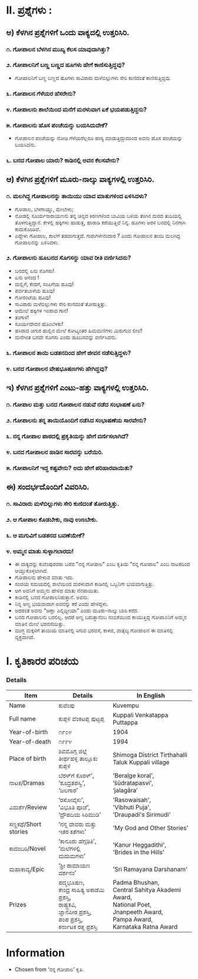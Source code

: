 # II. ಪ್ರಶ್ನೆಗಳು :
## ಅ) ಕೆಳಗಿನ ಪ್ರಶ್ನೆಗಳಿಗೆ ಒಂದು ವಾಕ್ಯದಲ್ಲಿ ಉತ್ತರಿಸಿರಿ.
### ೧. ಗೋಪಾಲನ ಬೆಳಗಿನ ಮುಖ್ಯ ಕೆಲಸ ಯಾವುದಾಗಿತ್ತು?
### ೨. ಗೋಪಾಲನಿಗೆ ಬಣ್ಣ ಬಣ್ಣದ ಹೂಗಳು ಹೇಗೆ ಕಾಣಿಸುತ್ತಿದ್ದವು?
* ಗೋಪಾಲನಿಗೆ ಬಣ್ಣ ಬಣ್ಣದ ಹೂಗಳು ಸಾವಿರಾರು ಮಳೆಬಿಲ್ಲುಗಳು ಸೇರಿ ಕುಣಿದಂತೆ ಕಾಣಿಸುತ್ತಿದ್ದವು.
### ೩. ಗೋಪಾಲನ ಗೆಳೆಯರ ಹೆಸರೇನು?
### ೪. ಗೋಪಾಲನು ಶಾಲೆಯಿಂದ ಮನೆಗೆ ಮರಳುವಾಗ ಏಕೆ ಭಯಪಡುತ್ತಿದ್ದನು?
### ೫. ಗೋಪಾಲನು ಹೊಸ ಪಂಚೆಯನ್ನು ಬಯಸಿದುದೇಕೆ?
* ಗೋಪಾಲನ ಪಂಚೆಯನ್ನು ನೋಡಿ ಗೆಳೆಯರೆಲ್ಲರೂ ಹಾಸ್ಯ ಮಾಡುತ್ತಿದ್ದುದರಿಂದ ಅವನು ಹೊಸ ಪಂಚೆಯನ್ನು ಬಯಸಿದನು.
### ೬. ಬನದ ಗೋಪಾಲ ಯಾರು? ಕಾಡಿನಲ್ಲಿ ಅವನ ಕೆಲಸವೇನು?

## ಆ) ಕೆಳಗಿನ ಪ್ರಶ್ನೆಗಳಿಗೆ ಮೂರು-ನಾಲ್ಕು ವಾಕ್ಯಗಳಲ್ಲಿ ಉತ್ತರಿಸಿರಿ.
### ೧. ಮಲಗಿದ್ದ ಗೋಪಾಲನನ್ನು ತಾಯಿಯು ಯಾವ ಮಾತುಗಳಿಂದ ಏಳಿಸಿದಳು?
* ಗೋಪಾಲ, ಬೆಳಗಾಯ್ತು, ಮೇಲೇಳು;
* ನೋಡಲ್ಲಿ ಸೂರ್ಯನಾರಾಯಣನು ತನ್ನ ಚಿನ್ನದ ಕಿರಣಗಳಿಂದ ಬಾವಿಯ ಬಳಿಯ ತೆಂಗಿನ ಮರದ ತುದಿಯಲ್ಲಿ ತೊಳಗುತ್ತಿದ್ದಾನೆ. ಕೇಳಲ್ಲಿ ಹಕ್ಕಿಗಳು ಹಾಡುತ್ತ, ಹಾರಾಡಿ ಕರೆಯುತ್ತಿವೆ ನಿನ್ನ. ಹೂಗಳು ಅರಳಿ ಬನದಲ್ಲಿ ನಿನಗಾಗಿ ಕಾದುಕೊಂಡಿವೆ.
* ಎದ್ದೇಳು ಗೋಪಾಲ, ಶಾಲೆಗೆ ತಡವಾಗುತ್ತದೆ. ಗುರುಗಳೇನೆಂದಾರ ? ಎಂದು ಗೋಪಾಲನ ತಾಯಿ ಮಲಗಿದ್ದ ಗೋಪಾಲನನ್ನು ಏಳಿಸಿದಳು.
### ೨. ಗೋಪಾಲನು ಹೂಬನದ ಸೊಗಸನ್ನು ಯಾವ ರೀತಿ ವರ್ಣಿಸಿದನು?
* ಬನದಲ್ಲಿ ಏನು ಸೊಗಸು!
* ಏನು ಆನಂದ !
* ಮಲ್ಲಿಗೆ, ಕೇದಗೆ, ಸಂಪಿಗೆಯ ಹೂವು!
* ಪರ್ವತಬಾಳೆಯ ಹೂವು!
* ಗೋರಂಟೆಯ ಹೂವು!
* ಸಾವಿರಾರು ಮಳೆಬಿಲ್ಲುಗಳು ಸೇರಿ ಕುಣಿದಂತೆ ತೋರುತ್ತಿತ್ತು.
* ಆಮೇಲೆ ಹಕ್ಕಿಗಳ ಇಂಪಾದ ಗಾನ!
* ತಂಗಾಳಿ!
* ಸೂರ್ಯದೇವನ ಹೊಂಬೆಳಕು!
* ಹಸಿರಾದ ಚಿಗುರ ಹುಲ್ಲಿನ ಮೇಲೆ ಕೋಟ್ಯಂತರ ಹಿಮಮಣಿಗಳು ಮಿರುಗುವ ಲೀಲೆ!
* ಮನೆಗಿಂತ ಬನವೇ ಸೊಗಸು ಎಂದು ಹೂಬನವನ್ನು ವರ್ಣಿಸಿದನು.

### ೩. ಗೋಪಾಲನ ತಾಯಿ ಬಡತನದಿಂದ ಹೇಗೆ ಜೀವನ ನಡೆಸುತ್ತಿದ್ದಳು?
### ೪. ಬನದ ಗೋಪಾಲನ ವೇಷಭೂಷಣಗಳು ಹೇಗಿದ್ದವು?

## ಇ) ಕೆಳಗಿನ ಪ್ರಶ್ನೆಗಳಿಗೆ ಎಂಟು-ಹತ್ತು ವಾಕ್ಯಗಳಲ್ಲಿ ಉತ್ತರಿಸಿರಿ.
### ೧. ಗೋಪಾಲ ಮತ್ತು ಬನದ ಗೋಪಾಲನ ನಡುವೆ ನಡೆದ ಸಂಭಾಷಣೆ ಏನು?
### ೨. ಗೋಪಾಲನು ತನ್ನ ತಾಯಿಯೊಂದಿಗೆ ನಡೆಸಿದ ಸಂಭಾಷಣೆಯ ಸಾರವೇನು?
### ೩. ನನ್ನ ಗೋಪಾಲ ಪಾಠದಲ್ಲಿ ಪ್ರಕೃತಿಯನ್ನು ಹೇಗೆ ವರ್ಣಿಸಲಾಗಿದೆ?
### ೪. ಬನದ ಗೋಪಾಲನ ಹಾಡಿನ ಸಾರವನ್ನು ಬರೆಯಿರಿ.
### ೫. ಗೋಪಾಲನಿಗೆ ಇದ್ದ ಕಷ್ಟವೇನು? ಅದು ಹೇಗೆ ಪರಿಹಾರವಾಯಿತು?

## ಈ) ಸಂದರ್ಭದೊಂದಿಗೆ ವಿವರಿಸಿರಿ.
### ೧. ಸಾವಿರಾರು ಮಳೆಬಿಲ್ಲುಗಳು ಸೇರಿ ಕುಣಿದಂತೆ ತೋರುತ್ತಿತ್ತು.
### ೨. ಆ ಗೋಪಾಲ ಕೊಡಬೇಕು, ನಾವು ಉಣಬೇಕು.
### ೩. ಆ ಮಗುವಿಗೆ ಬಡತನದ ಬವಣೆಯೇಕೆ?
### ೪. ಅಮ್ಮನ ಮಾತು ಸುಳ್ಳಾಗಲಾರದು!
* ಈ ವಾಕ್ಯವನ್ನು ಕುವೆಂಪುರವರು ಬರೆದ "ನನ್ನ ಗೋಪಾಲ" ಎಂಬ ಕೃತಿಯ “ನನ್ನ ಗೋಪಾಲ" ಎಂಬ ನಾಟಕದಿಂದ ಆಯ್ದುಕೊಳ್ಳಲಾಗಿದೆ.
* ಗೋಪಾಲನು ಹೇಳುವ ಮಾತು ಇದು.
* ಸಂಜಿಯ ಸಮಯದಲ್ಲಿ ಶಾಲೆಯಿಂದ ಮರಳುವಾಗ ಕಾಡಿನಲ್ಲಿ ಒಬ್ಬನಿಗೇ ಭಯವಾಗುತ್ತಿತ್ತು.
* ಆಗ ಅವನಿಗೆ ಅಮ್ಮನು ಹೇಳಿದ ಮಾತು ನೆನಪಾಯಿತು.
* ಕಾಡಿನಲ್ಲಿ ಬನದ ಗೋಪಾಲನಿರುತ್ತಾನೆ. ಅವನು.
* ನಿನ್ನ ಅಣ್ಣ ಭಯವಾದಾಗ ಅವನನ್ನು ಕರೆ ಎಂದು ಹೇಳಿದ್ದಳು.
* ಅದರಂತೆ ಅವನು “ಅಣ್ಣಾ ಎಲ್ಲಿದ್ದೀಯಾ” ಎಂದು ಮೂರು-ನಾಲ್ಕು ಬಾರಿ ಕರೆದ.
* ಬನದ ಗೋಪಾಲನು ಬರಲಿಲ್ಲ. ಆದರೆ ಅಣ್ಣ ಬರುತ್ತಾನೆಂಬ ನಂಬಿಕೆಯಿಂದ ಕಾಯುತ್ತಿದ್ದ ಗೋಪಾ೦ನಿಗೆ ಅಮ್ಮನ ಮಾತಿನ ಮೇಲೆ ಭರವಸೆಯಿತ್ತು.
* ಮುಗ್ಧ ಮಕ್ಕಳಿಗೆ ತಾಯಿಯ ಮಾತಿನಲ್ಲಿ ಸಿಗುವ ಭರವಸೆ, ಕಾಳಜಿ, ವಾತ್ಸಲ್ಯ ಗೋಪಾಲನ ಈ ಮಾತಿನಲ್ಲಿ ವ್ಯಕ್ತವಾಗಿದೆ.
# I. ಕೃತಿಕಾರರ ಪರಿಚಯ
### Details
|Item | Details| In English|
|-|-|-|
|Name | ಕುವೆಂಪು | Kuvempu
|Full name| ಕುಪ್ಪಳಿ ವೆಂಕಟಪ್ಪ ಪುಟ್ಟಪ್ಪ |Kuppali Venkatappa Puttappa|
|Year-of-birth | ೧೯೦೪ | 1904| 
|Year-of-death | ೧೯೯೪ | 1994| 
|Place of birth | ಶಿವಮೊಗ್ಗ ಜಿಲ್ಲೆ ತೀರ್ಥಹಳ್ಳಿ ತಾಲ್ಲೂಕು ಕುಪ್ಪಳಿ | Shimoga District Tirthahalli Taluk Kuppali village|
|ನಾಟಕ/Dramas|ಬೆರಳ್‌ಗೆ ಕೊರಳ್’,<br>‘ಶೂದ್ರತಪಸ್ವಿ’,<br> ‘ಜಲಗಾರ’ <br>|'Beraḷ‌ge koraḷ’,<br>‘śūdratapasvi’,<br> ‘jalagāra’ <br>|
|ವಿಮರ್ಶೆ/Review|‘ರಸೋವೈಸಃ’, <br>‘ವಿಭೂತಿ ಪೂಜೆ’, <br>‘ದ್ರೌಪದಿಯ ಸಿರಿಮುಡಿ’|'Rasowaisah', <br>'Vibhuti Puja', <br>'Draupadi's Sirimudi'|
|ಸಣ್ಣಕಥೆ/Short stories| ‘ನನ್ನ ದೇವರು ಮತ್ತು ಇತರ ಕತೆಗಳು’|'My God and Other Stories'|
|ಕಾದಂಬರಿ/Novel|‘ಕಾನೂರು ಹೆಗ್ಗಡಿತಿ’, <br> ‘ಮಲೆಗಳಲ್ಲಿ ಮದುಮಗಳು’|'Kanur Heggadithi', <br> 'Brides in the Hills'|
|ಮಹಾಕಾವ್ಯ/Epic|‘ಶ್ರೀ ರಾಮಾಯಣ ದರ್ಶನಂ’|'Sri Ramayana Darshanam'|
|Prizes| ಪದ್ಮಭೂಷಣ, <br> ಕೇಂದ್ರ ಸಾಹಿತ್ಯ ಅಕಾಡೆಮಿ ಪ್ರಶಸ್ತಿ,<br> ರಾಷ್ಟ್ರಕವಿ,<br> ಜ್ಞಾನಪೀಠ ಪ್ರಶಸ್ತಿ,<br> ಪಂಪ ಪ್ರಶಸ್ತಿ,<br> ಕರ್ನಾಟಕ ರತ್ನ ಪ್ರಶಸ್ತಿ| Padma Bhushan, <br> Central Sahitya Akademi Award,<br> National Poet,<br> Jnanpeeth Award,<br> Pampa Award,<br> Karnataka Ratna Award |

# Information
* Chosen from ‘ನನ್ನ ಗೋಪಾಲ’ ಕೃತಿ.
